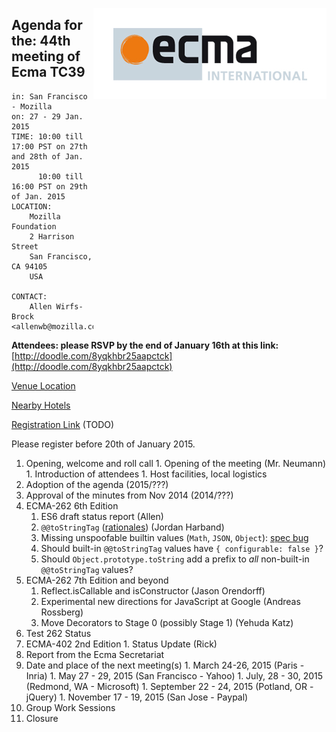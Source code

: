 <img src="../images/Ecma_RVB-003.jpg"
     align="right" alt="" />

## Agenda for the: 44th meeting of Ecma TC39

    in: San Francisco - Mozilla
    on: 27 - 29 Jan. 2015
    TIME: 10:00 till 17:00 PST on 27th and 28th of Jan. 2015
          10:00 till 16:00 PST on 29th of Jan. 2015
    LOCATION:
        Mozilla Foundation
        2 Harrison Street 
        San Francisco, CA 94105
        USA 

    CONTACT:
        Allen Wirfs-Brock <allenwb@mozilla.com>

**Attendees: please RSVP by the end of January 16th at this link:** [http://doodle.com/8yqkhbr25aapctck](http://doodle.com/8yqkhbr25aapctck)

[Venue Location](https://www.google.com/maps/dir/''/2+Harrison+St,+San+Francisco,+CA+94105/data=!4m5!4m4!1m0!1m2!1m1!1s0x808580706546f5cd:0xa764c69c96a7891c?sa=X&ei=jGWUVIS9C8irgwTd7YCoDw&ved=0CCEQwwUwAA)

[Nearby Hotels](https://www.google.com/webhp?sourceid=chrome-instant&ion=1&espv=2&ie=UTF-8#safe=off&q=hotels%20near%202%20harrison%20street%20san%20francisco%20ca)

[Registration Link]() (TODO)

Please register before 20th of January 2015.

  1. Opening, welcome and roll call
    1. Opening of the meeting (Mr. Neumann)
    1. Introduction of attendees
    1. Host facilities, local logistics
  1. Adoption of the agenda (2015/???)
  1. Approval of the minutes from Nov 2014 (2014/???)
  1. ECMA-262 6th Edition
     1. ES6 draft status report (Allen)
     2. `@@toStringTag` ([rationales](https://github.com/ljharb/agendas/wiki/January-TC39-@@toStringTag-discussion)) (Jordan Harband)
       1. Missing unspoofable builtin values (`Math`, `JSON`, `Object`): [spec bug](https://bugs.ecmascript.org/show_bug.cgi?id=3506)
       2. Should built-in `@@toStringTag` values have `{ configurable: false }`?
       3. Should `Object.prototype.toString` add a prefix to *all* non-built-in `@@toStringTag` values?
  1. ECMA-262 7th Edition and beyond
     1. Reflect.isCallable and isConstructor (Jason Orendorff)
     2. Experimental new directions for JavaScript at Google (Andreas Rossberg)
     3. Move Decorators to Stage 0 (possibly Stage 1) (Yehuda Katz)
  1. Test 262 Status
  1. ECMA-402 2nd Edition
    1. Status Update (Rick)
  1. Report from the Ecma Secretariat
  1. Date and place of the next meeting(s)
    1. March 24-26, 2015 (Paris - Inria)
    1. May 27 - 29, 2015 (San Francisco - Yahoo)
    1. July, 28 - 30, 2015 (Redmond, WA - Microsoft)
    1. September 22 - 24, 2015 (Potland, OR - jQuery)
    1. November 17 - 19, 2015 (San Jose - Paypal)
  1.  Group Work Sessions
  1.  Closure
